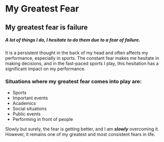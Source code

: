 # My Greatest Fear

## My greatest fear is **failure**

##### A lot of things I do, I hesitate to do them due to a fear of failure.

It is a persistent thought in the back of my head and often affects my performance, especially in sports. The constant fear makes me hesitate in making decisions, and in the fast-paced sports I play, this hesitation has a significant impact on my performance.

### Situations where my greatest fear comes into play are:
- Sports
- Important events
- Academics
- Social situations
- Public events
- Performing in front of people

Slowly but surely, the fear is getting better, and I am ***slowly*** overcoming it. However, it remains one of my greatest and most consistent fears in life.
